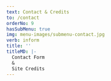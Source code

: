 ```yaml
---
text: Contact & Credits
to: /contact
orderNo: 9
hasSubMenu: true
img: menu-images/submenu-contact.jpg
verb: inform
title: ''
titleMD: |-
  Contact Form  
  &  
  Site Credits
---
```

